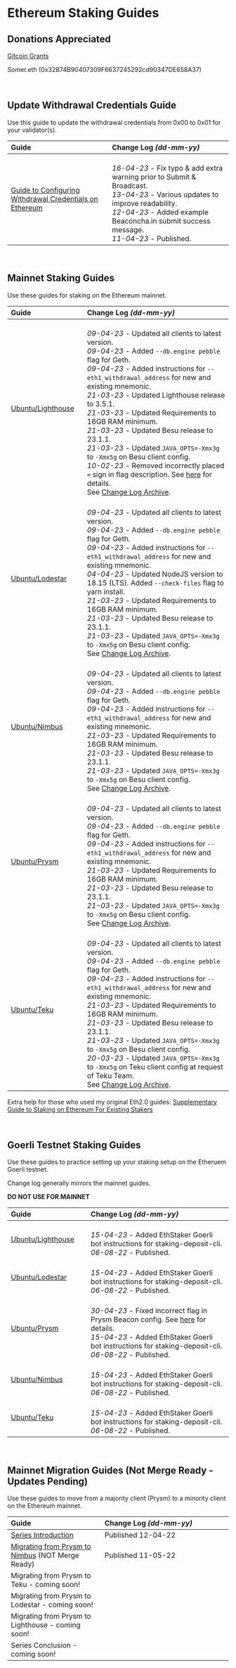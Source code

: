 
# Ethereum Staking Guides #

## Donations Appreciated ##

[Gitcoin Grants](https://explorer.gitcoin.co/#/round/1/0xaa40e2e5c8df03d792a52b5458959c320f86ca18/0xaa40e2e5c8df03d792a52b5458959c320f86ca18-4)

Somer.eth (0x32B74B90407309F6637245292cd90347DE658A37)

<br/>

## Update Withdrawal Credentials Guide ##

Use this guide to update the withdrawal credentials from 0x00 to 0x01 for your validator(s).

| Guide | Change Log *(dd-mm-yy)* <img width=285/> |
| :--------- | :---------- |
| [Guide to Configuring Withdrawal Credentials on Ethereum](https://someresat.medium.com/guide-to-configuring-withdrawal-credentials-on-ethereum-812dce3193a) | <br> *16-04-23* - Fix typo & add extra warning prior to Submit & Broadcast. <br> *13-04-23* - Various updates to improve readability. <br> *12-04-23* - Added example Beaconcha.in submit success message. <br> *11-04-23* - Published. |

<br/>

## Mainnet Staking Guides ##

Use these guides for staking on the Ethereum mainnet.

| Guide <img width=150/> | Change Log *(dd-mm-yy)* <img width=450/> |
| :--------- | :---------- |
| [Ubuntu/Lighthouse](https://someresat.medium.com/guide-to-staking-on-ethereum-ubuntu-lighthouse-773f5d982e03) | <br> *09-04-23* - Updated all clients to latest version. <br> *09-04-23* - Added `--db.engine pebble` flag for Geth. <br> *09-04-23* - Added instructions for `--eth1_withdrawal_address` for new and existing mnemonic. <br> *21-03-23* - Updated Lighthouse release to 3.5.1. <br> *21-03-23* - Updated Requirements to 16GB RAM minimum. <br> *21-03-23* - Updated Besu release to 23.1.1. <br> *21-03-23* - Updated `JAVA_OPTS=-Xmx3g` to `-Xmx5g` on Besu client config. <br> *10-02-23* - Removed incorrectly placed `=` sign in flag description. See [here](https://github.com/SomerEsat/ethereum-staking-guides/issues/8) for details. <br> See [Change Log Archive](https://github.com/SomerEsat/ethereum-staking-guides/blob/master/ChangeLogArchive.md). |
| [Ubuntu/Lodestar](https://someresat.medium.com/guide-to-staking-on-ethereum-ubuntu-lodestar-193a2553a161) | <br> *09-04-23* - Updated all clients to latest version. <br> *09-04-23* - Added `--db.engine pebble` flag for Geth. <br> *09-04-23* - Added instructions for `--eth1_withdrawal_address` for new and existing mnemonic. <br> *04-04-23* - Updated NodeJS version to 18.15 (LTS). Added `--check-files` flag to yarn install. <br> *21-03-23* - Updated Requirements to 16GB RAM minimum. <br> *21-03-23* - Updated Besu release to 23.1.1. <br> *21-03-23* - Updated `JAVA_OPTS=-Xmx3g` to `-Xmx5g` on Besu client config. <br> See [Change Log Archive](https://github.com/SomerEsat/ethereum-staking-guides/blob/master/ChangeLogArchive.md). |
| [Ubuntu/Nimbus](https://someresat.medium.com/guide-to-staking-on-ethereum-ubuntu-nimbus-31f56657ea8f) | <br> *09-04-23* - Updated all clients to latest version. <br> *09-04-23* - Added `--db.engine pebble` flag for Geth. <br> *09-04-23* - Added instructions for `--eth1_withdrawal_address` for new and existing mnemonic. <br> *21-03-23* - Updated Requirements to 16GB RAM minimum. <br> *21-03-23* - Updated Besu release to 23.1.1. <br> *21-03-23* - Updated `JAVA_OPTS=-Xmx3g` to `-Xmx5g` on Besu client config. <br> See [Change Log Archive](https://github.com/SomerEsat/ethereum-staking-guides/blob/master/ChangeLogArchive.md). |
| [Ubuntu/Prysm](https://someresat.medium.com/guide-to-staking-on-ethereum-ubuntu-prysm-581fb1969460) | <br> *09-04-23* - Updated all clients to latest version. <br> *09-04-23* - Added `--db.engine pebble` flag for Geth. <br> *09-04-23* - Added instructions for `--eth1_withdrawal_address` for new and existing mnemonic. <br> *21-03-23* - Updated Requirements to 16GB RAM minimum. <br> *21-03-23* - Updated Besu release to 23.1.1. <br> *21-03-23* - Updated `JAVA_OPTS=-Xmx3g` to `-Xmx5g` on Besu client config. <br> See [Change Log Archive](https://github.com/SomerEsat/ethereum-staking-guides/blob/master/ChangeLogArchive.md). |
| [Ubuntu/Teku](https://someresat.medium.com/guide-to-staking-on-ethereum-ubuntu-teku-f09ecd9ef2ee) | <br> *09-04-23* - Updated all clients to latest version. <br> *09-04-23* - Added `--db.engine pebble` flag for Geth. <br> *09-04-23* - Added instructions for `--eth1_withdrawal_address` for new and existing mnemonic. <br> *21-03-23* - Updated Requirements to 16GB RAM minimum. <br> *21-03-23* - Updated Besu release to 23.1.1. <br> *21-03-23* - Updated `JAVA_OPTS=-Xmx3g` to `-Xmx5g` on Besu client config. <br> *20-03-23* - Updated `JAVA_OPTS=-Xmx3g` to `-Xmx5g` on Teku client config at request of Teku Team. <br> See [Change Log Archive](https://github.com/SomerEsat/ethereum-staking-guides/blob/master/ChangeLogArchive.md). |

Extra help for those who used my original Eth2.0 guides: [Supplementary Guide to Staking on Ethereum For Existing Stakers](https://someresat.medium.com/supplementary-guide-to-staking-on-ethereum-for-existing-stakers-57493678a460)

<br/>

## Goerli Testnet Staking Guides ##

Use these guides to practice setting up your staking setup on the Etheruem Goerli testnet.

Change log generally mirrors the mainnet guides.

**DO NOT USE FOR MAINNET**

| Guide <img width=150/> | Change Log *(dd-mm-yy)* <img width=450/> |
| :---- | :--------- |
| [Ubuntu/Lighthouse](https://someresat.medium.com/guide-to-staking-on-ethereum-ubuntu-g%C3%B6erli-lighthouse-8d0a2a811e6e) | <br> *15-04-23* - Added EthStaker Goerli bot instructions for staking-deposit-cli. <br> *06-08-22* - Published. |
| [Ubuntu/Lodestar](https://someresat.medium.com/guide-to-staking-on-ethereum-ubuntu-goerli-lodestar-f3c8f77e7097) | <br> *15-04-23* - Added EthStaker Goerli bot instructions for staking-deposit-cli. <br> *06-08-22* - Published. |
| [Ubuntu/Prysm](https://someresat.medium.com/guide-to-staking-on-ethereum-ubuntu-goerli-prysm-4a640794e8b5) | <br> *30-04-23* - Fixed incorrect flag in Prysm Beacon config. See [here](https://github.com/SomerEsat/ethereum-staking-guides/issues/9) for details. <br> *15-04-23* - Added EthStaker Goerli bot instructions for staking-deposit-cli. <br> *06-08-22* - Published. |
| [Ubuntu/Nimbus](https://someresat.medium.com/guide-to-staking-on-ethereum-ubuntu-goerli-nimbus-3b0e2c0c6e0e) | <br> *15-04-23* - Added EthStaker Goerli bot instructions for staking-deposit-cli. <br> *06-08-22* - Published. |
| [Ubuntu/Teku](https://someresat.medium.com/guide-to-staking-on-ethereum-ubuntu-g%C3%B6erli-teku-6512b26f1372) | <br> *15-04-23* - Added EthStaker Goerli bot instructions for staking-deposit-cli. <br> *06-08-22* - Published. |

<br/>

## Mainnet Migration Guides (Not Merge Ready - Updates Pending) ##

Use these guides to move from a majority client (Prysm) to a minority client on the Ethereum mainnet.

| Guide <img width=150/> | Change Log *(dd-mm-yy)* <img width=450/> |
| :---- | :--------- |
| [Series Introduction](https://someresat.medium.com/ethereum-staker-migration-guides-introduction-45505079b1f0) | Published 12-04-22 |
| [Migrating from Prysm to Nimbus](https://someresat.medium.com/ethereum-staker-migration-guide-migrating-from-prysm-to-nimbus-b802a7dcb31e) (NOT Merge Ready)| Published 11-05-22 |
| Migrating from Prysm to Teku - coming soon! | |
| Migrating from Prysm to Lodestar - coming soon! | |
| Migrating from Prysm to Lighthouse - coming soon! | |
| Series Conclusion - coming soon! | |
